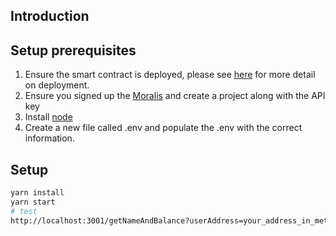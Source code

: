 ## Introduction

## Setup prerequisites
1. Ensure the smart contract is deployed, please see [here](https://github.com/SOuyang24/web3pay-smart-contract) for more detail on deployment.
2. Ensure you signed up the [Moralis](https://admin.moralis.io/register) and create a project along with the API key
3. Install [node](https://nodejs.org/en)
4. Create a new file called .env and populate the .env with the correct information.

## Setup
```sh
yarn install
yarn start
# test
http://localhost:3001/getNameAndBalance?userAddress=your_address_in_meta_mask
```